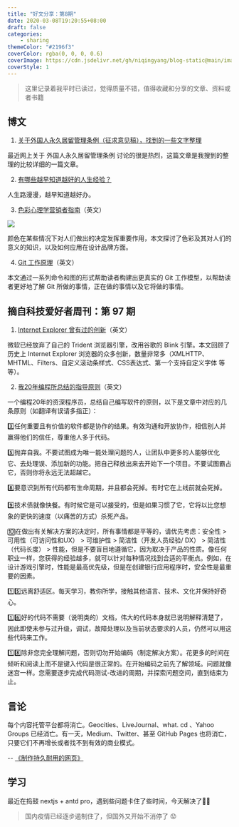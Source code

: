 ```yaml
---
title: "好文分享：第8期"
date: 2020-03-08T19:20:55+08:00
draft: false
categories:
    - sharing
themeColor: "#2196f3"
coverColor: rgba(0, 0, 0, 0.6)
coverImage: https://cdn.jsdelivr.net/gh/niqingyang/blog-static@main/images/2021/04/20210410225329-natalya-letunova-gF8aHM445P4-unsplash.jpeg
coverStyle: 1
---
```


<info>

> 这里记录着我平时已读过，觉得质量不错，值得收藏和分享的文章、资料或者书籍

</info>

## 博文

1. [关于外国人永久居留管理条例（征求意见稿），找到的一些文字整理](https://shimo.im/docs/qpRwPPyDJWX8jTPr/read "关于外国人永久居留管理条例（征求意见稿），我找到的一些文字整理")

最近网上关于 外国人永久居留管理条例 讨论的很是热烈，这篇文章是我搜到的整理的比较详细的一篇文章。

2. [有哪些越早知道越好的人生经验？](https://www.zhihu.com/question/266090769 "有哪些越早知道越好的人生经验？")

人生路漫漫，越早知道越好办。

3. [色彩心理学营销者指南](https://sostoked.com.au/the-marketers-guide-to-psychology-of-colour/ "色彩心理学营销者指南")（英文）

![](https://cdn.jsdelivr.net/gh/niqingyang/blog-static@main/images/2021/04/20210410225724-the-psycology-of-colour.jpg)

颜色在某些情况下对人们做出的决定发挥重要作用，本文探讨了色彩及其对人们的意义的知识，以及如何应用在设计品牌方面。

4. [Git 工作原理](https://codewords.recurse.com/issues/two/git-from-the-inside-out "Git 工作原理")（英文）

本文通过一系列命令和图的形式帮助读者构建出更真实的 Git 工作模型，以帮助读者更好地了解 Git 所做的事情，正在做的事情以及它将做的事情。

## 摘自科技爱好者周刊：第 97 期

1. [Internet Explorer 曾有过的创新](https://schepp.dev/posts/today-the-trident-era-ends/ "Internet Explorer 曾有过的创新")（英文）

微软已经放弃了自己的 Trident 浏览器引擎，改用谷歌的 Blink 引擎。本文回顾了历史上 Internet Explorer 浏览器的众多创新，数量非常多（XMLHTTP、MHTML、Filters、自定义滚动条样式、CSS表达式、第一个支持自定义字体 等等）。

2. [我20年编程所总结的指导原则](https://medium.com/@alexewerlof/my-guiding-principles-after-20-years-of-programming-a087dc55596c "我20年编程所积累的指导原则")（英文）

一个编程20年的资深程序员，总结自己编写软件的原则，以下是文章中对应的几条原则（如翻译有误请多指正）：

3️⃣任何重要且有价值的软件都是协作的结果。有效沟通和开放协作，相信别人并赢得他们的信任，尊重他人多于代码。

5️⃣抛弃自我。不要试图成为唯一能处理问题的人，让团队中更多的人能够优化它、去处理误、添加新的功能。把自己释放出来去开始下一个项目。不要试图霸占它，否则你将永远无法超越它。

8️⃣要意识到所有代码都有生命周期，并且都会死掉。有时它在上线前就会死掉。

9️⃣技术债就像快餐。有时候它是可以接受的，但是如果习惯了它，它将以比您想象的更快的速度（以痛苦的方式）杀死产品。

🔟在做出有关解决方案的决定时，所有事情都是平等的，请优先考虑：安全性 > 可用性（可访问性和UX） > 可维护性 > 简洁性（开发人员经验/ DX） > 简洁性（代码长度） > 性能，但是不要盲目地遵循它，因为取决于产品的性质。像任何职业一样，您获得的经验越多，就可以针对每种情况找到合适的平衡点。例如，在设计游戏引擎时，性能是最高优先级，但是在创建银行应用程序时，安全性是最重要的因素。

1️⃣5️⃣远离舒适区。每天学习，教你所学，接触其他语言、技术、文化并保持好奇心。

1️⃣6️⃣好的代码不需要（说明类的）文档，伟大的代码本身就已说明解释清楚了，因此即使未参与过升级，调试，故障处理以及当前状态要求的人员，仍然可以用这些代码来工作。

1️⃣8️⃣除非您完全理解问题，否则切勿开始编码（制定解决方案）。花更多的时间在倾听和阅读上而不是键入代码是很正常的。在开始编码之前先了解领域。问题就像迷宫一样。您需要逐步完成代码测试-改进的周期，并探索问题空间，直到结束为止。

## 言论

每个内容托管平台都将消亡。Geocities、LiveJournal、what. cd 、Yahoo Groups 已经消亡。有一天，Medium、Twitter、甚至 GitHub Pages 也将消亡，只要它们不再增长或者找不到有效的商业模式。

-- [《制作持久耐用的网页》](https://jeffhuang.com/designed_to_last/ "《制作持久耐用的网页》")

## 学习

最近在捣鼓 nextjs + antd pro，遇到些问题卡住了些时间，今天解决了🎉🎉

> 国内疫情已经逐步遏制住了，但国外又开始不消停了 😟



